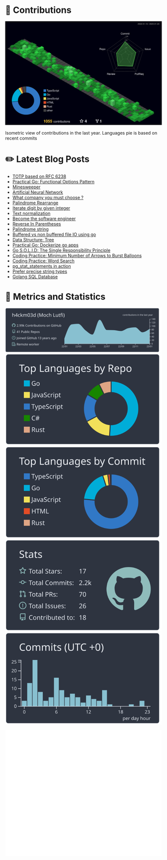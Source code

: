 # :sparkling_heart: Contributions

<a href="./profile-3d-contrib/profile-night-green.svg">
    <img width="900em" src="./profile-3d-contrib/profile-night-green.svg">
</a>

Isometric view of contributions in the last year. Languages pie is based on recent commits

# :pencil2: Latest Blog Posts

<!-- BLOG-POST-LIST:START -->
- [TOTP based on RFC 6238](https://lumochift.org/blog/totp)
- [Practical Go: Functional Options Pattern](https://lumochift.org/blog/practical-go/functional-option-pattern)
- [Minesweeper](https://lumochift.org/blog/cp/minesweeper)
- [Artificial Neural Network](https://lumochift.org/blog/math-ann)
- [What company you must choose ?](https://lumochift.org/blog/career/whatcompany)
- [Palindrome Rearrange](https://lumochift.org/blog/cp/palindromeRearrange)
- [Iterate digit by given integer](https://lumochift.org/blog/cp/iterateNumber)
- [Text normalization](https://lumochift.org/blog/snippets/textNormalization)
- [Become the software engineer](https://lumochift.org/blog/career/becomeswe)
- [Reverse In Parentheses](https://lumochift.org/blog/cp/reverseInParentheses)
- [Palindrome string](https://lumochift.org/blog/cp/palindrome)
- [Buffered vs non buffered file IO using go](https://lumochift.org/blog/showdown-go/fileio-comparison)
- [Data Structure: Tree](https://lumochift.org/blog/dsa/tree)
- [Practical Go: Dockerize go apps](https://lumochift.org/blog/practical-go/dockerize-go-app)
- [Go S.O.L.I.D: The Single Responsibility Principle](https://lumochift.org/blog/go-solid)
- [Coding Practice: Minimum Number of Arrows to Burst Balloons](https://lumochift.org/blog/cp/cp-leetcode-452)
- [Coding Practice: Word Search](https://lumochift.org/blog/cp/cp-word-search)
- [pg_stat_statements in action](https://lumochift.org/blog/pg-statement-in-action)
- [Prefer precise string types](https://lumochift.org/blog/prefer-precise-string-types)
- [Golang SQL Database](https://lumochift.org/blog/golang-koneksi-database)
<!-- BLOG-POST-LIST:END -->

# :dizzy: Metrics and Statistics

![profile-details](profile-summary-card-output/nord_dark/0-profile-details.svg)
![stats](profile-summary-card-output/nord_dark/1-repos-per-language.svg)
![most-commit-language](profile-summary-card-output/nord_dark/2-most-commit-language.svg)
![stats](profile-summary-card-output/nord_dark/3-stats.svg)
![productive-time](profile-summary-card-output/nord_dark/4-productive-time.svg)

<img width="625em" src="./github-metrics.svg" />
